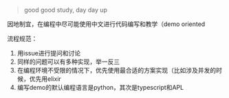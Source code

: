 > good good study, day day up

因地制宜，在编程中尽可能使用中文进行代码编写和教学（demo oriented

流程规范：
1. 用issue进行提问和讨论
2. 同样的问题可以有多种实现，举一反三
3. 在编程环境不受限的情况下，优先使用最合适的方案实现（比如涉及并发的时候，优先用elixir
4. 编写demo的默认编程语言是python，其次是typescript和APL
